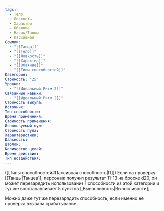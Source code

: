 ```yaml
---
tags:
  - Тело
  - Ловкость
  - Характер
  - Обаяние
  - Навык/Танцы
  - Пассивная
Ссылки:
  - "[[Танцы]]"
  - "[[Тело]]"
  - "[[Ловкость]]"
  - "[[Характер]]"
  - "[[Обаяние]]"
  - "[[Типы способностей]]"
Категория: 
Стоимость: "25"
Уровни:
  - "[[Идеальный Ритм 2]]"
Связанные навыки:
  - "[[Идеальный Ритм 2]]"
Стоимость выкупа:
Источник:
Тип способности:
Время применения:
Стоимость применения:
Используемый пул:
Стоимость пула:
Характеристики:
Дальность:
Шаблон:
Количество целей:
Время действия:
Тип воздействия:
---
```

([[Типы способностей#Пассивная способность|П]]) Если на проверку [[Танцы|Танцев]], персонаж получил результат 11-13 на броске d20, он может перезарядить использование 1 способности из этой категории и тут же восстанавливает 5 пунктов [[Выносливость|Выносливости]]. 

Можно даже тут же перезарядить способность, если именно ее проверка взывала срабатывание. 